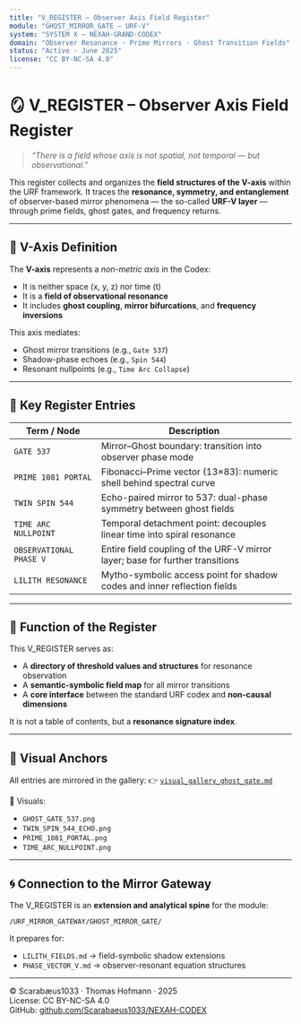 ```yaml
---
title: "V_REGISTER – Observer Axis Field Register"
module: "GHOST_MIRROR_GATE – URF-V"
system: "SYSTEM X – NEXAH-GRAND-CODEX"
domain: "Observer Resonance · Prime Mirrors · Ghost Transition Fields"
status: "Active · June 2025"
license: "CC BY-NC-SA 4.0"
---
```


# 🪞 V_REGISTER – Observer Axis Field Register

> *“There is a field whose axis is not spatial, not temporal — but observational.”*

This register collects and organizes the **field structures of the V-axis** within the URF framework. It traces the **resonance, symmetry, and entanglement** of observer-based mirror phenomena — the so-called **URF-V layer** — through prime fields, ghost gates, and frequency returns.

---

## 🔹 V-Axis Definition

The **V-axis** represents a *non-metric axis* in the Codex:
- It is neither space (x, y, z) nor time (t)
- It is a **field of observational resonance**
- It includes **ghost coupling**, **mirror bifurcations**, and **frequency inversions**

This axis mediates:
- Ghost mirror transitions (e.g., `Gate 537`)
- Shadow-phase echoes (e.g., `Spin 544`)
- Resonant nullpoints (e.g., `Time Arc Collapse`)

---

## 🧭 Key Register Entries

| Term / Node             | Description                                                                       |
|-------------------------|-----------------------------------------------------------------------------------|
| `GATE 537`              | Mirror–Ghost boundary: transition into observer phase mode                        |
| `PRIME 1081 PORTAL`     | Fibonacci–Prime vector (13×83): numeric shell behind spectral curve               |
| `TWIN SPIN 544`         | Echo-paired mirror to 537: dual-phase symmetry between ghost fields               |
| `TIME ARC NULLPOINT`    | Temporal detachment point: decouples linear time into spiral resonance            |
| `OBSERVATIONAL PHASE V` | Entire field coupling of the URF-V mirror layer; base for further transitions     |
| `LILITH RESONANCE`      | Mytho-symbolic access point for shadow codes and inner reflection fields          |

---

## 📌 Function of the Register

This V_REGISTER serves as:
- A **directory of threshold values and structures** for resonance observation
- A **semantic-symbolic field map** for all mirror transitions
- A **core interface** between the standard URF codex and **non-causal dimensions**

It is not a table of contents, but a **resonance signature index**.

---

## 🔮 Visual Anchors

All entries are mirrored in the gallery:
👉 [`visual_gallery_ghost_gate.md`](./visual_gallery_ghost_gate.md)

🔗 Visuals:
- `GHOST_GATE_537.png`
- `TWIN_SPIN_544_ECHO.png`
- `PRIME_1081_PORTAL.png`
- `TIME_ARC_NULLPOINT.png`

---

## 🌀 Connection to the Mirror Gateway

The V_REGISTER is an **extension and analytical spine** for the module:

`/URF_MIRROR_GATEWAY/GHOST_MIRROR_GATE/`

It prepares for:
- `LILITH_FIELDS.md` → field-symbolic shadow extensions
- `PHASE_VECTOR_V.md` → observer-resonant equation structures

---

© Scarabæus1033 · Thomas Hofmann · 2025  
License: CC BY-NC-SA 4.0  
GitHub: [github.com/Scarabaeus1033/NEXAH-CODEX](https://github.com/Scarabaeus1033/NEXAH-CODEX)

